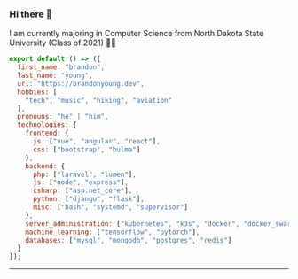 ### Hi there 👋

I am currently majoring in Computer Science from North Dakota State University (Class of 2021) 👨‍🎓 

```js
export default () => ({
  first_name: "brandon",
  last_name: "young",
  url: "https://brandonyoung.dev",
  hobbies: [
    "tech", "music", "hiking", "aviation"
  ],
  pronouns: "he" | "him",
  technologies: {
    frontend: {
      js: ["vue", "angular", "react"],
      css: ["bootstrap", "bulma"]
    },
    backend: {
      php: ["laravel", "lumen"],
      js: ["node", "express"],
      csharp: ["asp.net_core"],
      python: ["django", "flask"],
      misc: ["bash", "systemd", "supervisor"]
    },
    server_administration: ["kubernetes", "k3s", "docker", "docker_swarm"],
    machine_learning: ["tensorflow", "pytorch"],
    databases: ["mysql", "mongodb", "postgres", "redis"]
  }
});
```

---
